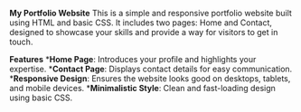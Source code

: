 **My Portfolio Website**
This is a simple and responsive portfolio website built using HTML and basic CSS. It includes two pages: Home and Contact, designed to showcase your skills and provide a way for visitors to get in touch.

**Features**
***Home Page**: Introduces your profile and highlights your expertise.
***Contact Page**: Displays contact details for easy communication.
***Responsive Design**: Ensures the website looks good on desktops, tablets, and mobile devices.
***Minimalistic Style**: Clean and fast-loading design using basic CSS.

